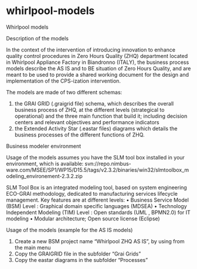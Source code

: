 # whirlpool-models
Whirlpool models

Description of the models

In the context of the intervention of introducing innovation to enhance quality control procedures in Zero Hours Quality (ZHQ) department located in Whirlpool Appliance Factory in Biandronno (ITALY), the business process models describe the AS IS and to BE situation of Zero Hours Quality, and are meant to be used to provide a shared working document for the design and implementation of the CPS-ization intervention.

The models are made of two different schemas:
1)	the GRAI GRID (.graigrid file) schema, which describes the overall business process of ZHQ, at the different levels (strategical to operational) and the three main function that build it; including decision centers and relevant objectives and performance indicators
2)	the  Extended Activity Star (.eastar files) diagrams which details the business processes of the different functions of ZHQ.

Business modeler environment

Usage of the models assumes you have the SLM tool box installed in your environment, which is available:
svn://repo.nimbus-ware.com/MSEE/SP1/WP15/D15.5/tags/v2.3.2/binaries/win32/slmtoolbox_modeling_environement-2.3.2.zip

SLM Tool Box is an  integrated modeling tool, based on system engineering ECO-GRAI methodology, dedicated to manufacturing services lifecycle management.
Key features are at different levels:
• Business Service Model (BSM) Level : Graphical domain specific languages (MDSEA)
• Technology Independent Modeling (TIM) Level : Open standards (UML , BPMN2.0) for IT modeling
• Modular architecture; Open source license (Eclipse)

Usage of the models (example for the AS IS models)
1.	Create a new BSM project name  “Whirlpool ZHQ AS IS”, by using <New> from the main menu 
2.	Copy the GRAIGRID file in the subfolder “Grai Grids”
3.	Copy the eastar diagrams in the subfolder “Processes”
